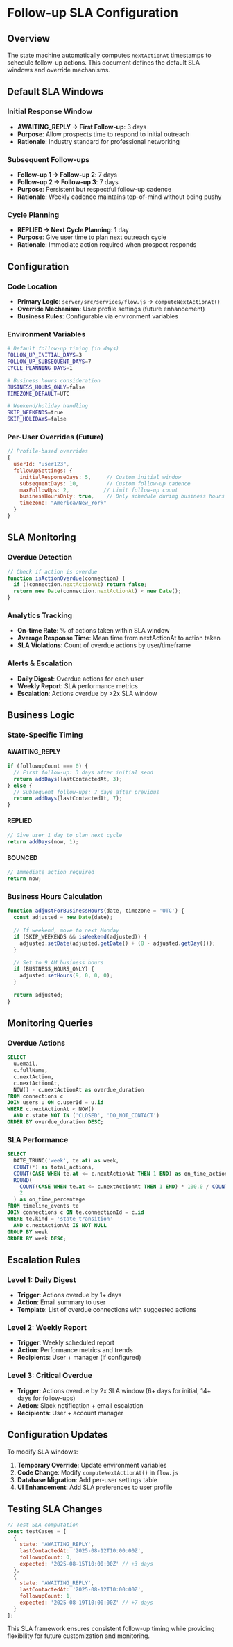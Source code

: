 # Follow-up SLA Configuration

## Overview

The state machine automatically computes `nextActionAt` timestamps to schedule follow-up actions. This document defines the default SLA windows and override mechanisms.

## Default SLA Windows

### Initial Response Window
- **AWAITING_REPLY → First Follow-up**: 3 days
- **Purpose**: Allow prospects time to respond to initial outreach
- **Rationale**: Industry standard for professional networking

### Subsequent Follow-ups  
- **Follow-up 1 → Follow-up 2**: 7 days
- **Follow-up 2 → Follow-up 3**: 7 days
- **Purpose**: Persistent but respectful follow-up cadence
- **Rationale**: Weekly cadence maintains top-of-mind without being pushy

### Cycle Planning
- **REPLIED → Next Cycle Planning**: 1 day
- **Purpose**: Give user time to plan next outreach cycle
- **Rationale**: Immediate action required when prospect responds

## Configuration

### Code Location
- **Primary Logic**: `server/src/services/flow.js` → `computeNextActionAt()`
- **Override Mechanism**: User profile settings (future enhancement)
- **Business Rules**: Configurable via environment variables

### Environment Variables
```bash
# Default follow-up timing (in days)
FOLLOW_UP_INITIAL_DAYS=3
FOLLOW_UP_SUBSEQUENT_DAYS=7
CYCLE_PLANNING_DAYS=1

# Business hours consideration
BUSINESS_HOURS_ONLY=false
TIMEZONE_DEFAULT=UTC

# Weekend/holiday handling
SKIP_WEEKENDS=true
SKIP_HOLIDAYS=false
```

### Per-User Overrides (Future)
```javascript
// Profile-based overrides
{
  userId: "user123",
  followUpSettings: {
    initialResponseDays: 5,     // Custom initial window
    subsequentDays: 10,         // Custom follow-up cadence
    maxFollowUps: 2,           // Limit follow-up count
    businessHoursOnly: true,    // Only schedule during business hours
    timezone: "America/New_York"
  }
}
```

## SLA Monitoring

### Overdue Detection
```javascript
// Check if action is overdue
function isActionOverdue(connection) {
  if (!connection.nextActionAt) return false;
  return new Date(connection.nextActionAt) < new Date();
}
```

### Analytics Tracking
- **On-time Rate**: % of actions taken within SLA window
- **Average Response Time**: Mean time from nextActionAt to action taken
- **SLA Violations**: Count of overdue actions by user/timeframe

### Alerts & Escalation
- **Daily Digest**: Overdue actions for each user
- **Weekly Report**: SLA performance metrics
- **Escalation**: Actions overdue by >2x SLA window

## Business Logic

### State-Specific Timing

#### AWAITING_REPLY
```javascript
if (followupCount === 0) {
  // First follow-up: 3 days after initial send
  return addDays(lastContactedAt, 3);
} else {
  // Subsequent follow-ups: 7 days after previous
  return addDays(lastContactedAt, 7);
}
```

#### REPLIED
```javascript
// Give user 1 day to plan next cycle
return addDays(now, 1);
```

#### BOUNCED
```javascript
// Immediate action required
return now;
```

### Business Hours Calculation
```javascript
function adjustForBusinessHours(date, timezone = 'UTC') {
  const adjusted = new Date(date);
  
  // If weekend, move to next Monday
  if (SKIP_WEEKENDS && isWeekend(adjusted)) {
    adjusted.setDate(adjusted.getDate() + (8 - adjusted.getDay()));
  }
  
  // Set to 9 AM business hours
  if (BUSINESS_HOURS_ONLY) {
    adjusted.setHours(9, 0, 0, 0);
  }
  
  return adjusted;
}
```

## Monitoring Queries

### Overdue Actions
```sql
SELECT 
  u.email,
  c.fullName,
  c.nextAction,
  c.nextActionAt,
  NOW() - c.nextActionAt as overdue_duration
FROM connections c
JOIN users u ON c.userId = u.id
WHERE c.nextActionAt < NOW()
  AND c.state NOT IN ('CLOSED', 'DO_NOT_CONTACT')
ORDER BY overdue_duration DESC;
```

### SLA Performance
```sql
SELECT 
  DATE_TRUNC('week', te.at) as week,
  COUNT(*) as total_actions,
  COUNT(CASE WHEN te.at <= c.nextActionAt THEN 1 END) as on_time_actions,
  ROUND(
    COUNT(CASE WHEN te.at <= c.nextActionAt THEN 1 END) * 100.0 / COUNT(*), 
    2
  ) as on_time_percentage
FROM timeline_events te
JOIN connections c ON te.connectionId = c.id
WHERE te.kind = 'state_transition'
  AND c.nextActionAt IS NOT NULL
GROUP BY week
ORDER BY week DESC;
```

## Escalation Rules

### Level 1: Daily Digest
- **Trigger**: Actions overdue by 1+ days
- **Action**: Email summary to user
- **Template**: List of overdue connections with suggested actions

### Level 2: Weekly Report  
- **Trigger**: Weekly scheduled report
- **Action**: Performance metrics and trends
- **Recipients**: User + manager (if configured)

### Level 3: Critical Overdue
- **Trigger**: Actions overdue by 2x SLA window (6+ days for initial, 14+ days for follow-ups)
- **Action**: Slack notification + email escalation
- **Recipients**: User + account manager

## Configuration Updates

To modify SLA windows:

1. **Temporary Override**: Update environment variables
2. **Code Change**: Modify `computeNextActionAt()` in `flow.js`
3. **Database Migration**: Add per-user settings table
4. **UI Enhancement**: Add SLA preferences to user profile

## Testing SLA Changes

```javascript
// Test SLA computation
const testCases = [
  {
    state: 'AWAITING_REPLY',
    lastContactedAt: '2025-08-12T10:00:00Z',
    followupCount: 0,
    expected: '2025-08-15T10:00:00Z' // +3 days
  },
  {
    state: 'AWAITING_REPLY', 
    lastContactedAt: '2025-08-12T10:00:00Z',
    followupCount: 1,
    expected: '2025-08-19T10:00:00Z' // +7 days
  }
];
```

This SLA framework ensures consistent follow-up timing while providing flexibility for future customization and monitoring.